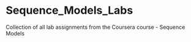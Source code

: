 # Sequence_Models_Labs
Collection of all lab assignments from the Coursera course - Sequence Models
